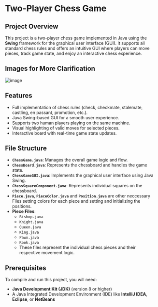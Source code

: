# **Two-Player Chess Game**

## **Project Overview**
This project is a two-player chess game implemented in Java using the **Swing** framework for the graphical user interface (GUI). It supports all standard chess rules and offers an intuitive GUI where players can move pieces, track game state, and enjoy an interactive chess experience.

## Images for More Clarification

![image](https://github.com/user-attachments/assets/9aa1216f-1ac7-42e0-b3f3-ae6704ebdef9)

## **Features**
- Full implementation of chess rules (check, checkmate, stalemate, castling, en passant, promotion, etc.).
- Java Swing-based GUI for a smooth user experience.
- Supports two human players playing on the same machine.
- Visual highlighting of valid moves for selected pieces.
- Interactive board with real-time game state updates.
  
## **File Structure**
- **`ChessGame.java`**: Manages the overall game logic and flow.
- **`ChessBoard.java`**: Represents the chessboard and handles the game state.
- **`ChessGameGUI.java`**: Implements the graphical user interface using Java Swing.
- **`ChessSquareComponent.java`**: Represents individual squares on the chessboard.
- **`Piece.java`**, **`PieceColor.java`** and **`Position.java`** are other neccessary Files setting colors for each piece and setting and initializing the positions.
- **Piece Files**:
  - `Bishop.java`
  - `Knight.java`
  - `Queen.java`
  - `King.java`
  - `Pawn.java`
  - `Rook.java`
  - These files represent the individual chess pieces and their respective movement logic.

## **Prerequisites**
To compile and run this project, you will need:
- **Java Development Kit (JDK)** (version 8 or higher)
- A Java Integrated Development Environment (IDE) like **IntelliJ IDEA**, **Eclipse**, or **NetBeans**

